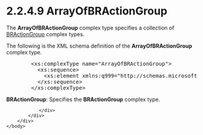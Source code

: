 <html dir="LTR" xmlns:mshelp="http://msdn.microsoft.com/mshelp" xmlns:ddue="http://ddue.schemas.microsoft.com/authoring/2003/5" xmlns:xlink="http://www.w3.org/1999/xlink" xmlns:tool="http://www.microsoft.com/tooltip">
    <head>
        <meta http-equiv="Content-Type" content="text/html; CHARSET=utf-8"></meta>
        <meta name="save" content="history"></meta>
        <title>2.2.4.9 ArrayOfBRActionGroup</title>
        <xml>
            <mshelp:toctitle title="2.2.4.9 ArrayOfBRActionGroup"></mshelp:toctitle>
            <mshelp:rltitle title="[MS-SSMDSWS-15]: ArrayOfBRActionGroup"></mshelp:rltitle>
            <mshelp:keyword index="A" term="85f2d2cd-9e62-4b8e-af50-6eb03a99ad16"></mshelp:keyword>
            <mshelp:attr name="DCSext.ContentType" value="open specification"></mshelp:attr>
            <mshelp:attr name="AssetID" value="85f2d2cd-9e62-4b8e-af50-6eb03a99ad16"></mshelp:attr>
            <mshelp:attr name="TopicType" value="kbRef"></mshelp:attr>
            <mshelp:attr name="DCSext.Title" value="[MS-SSMDSWS-15]: ArrayOfBRActionGroup" />
        </xml>
    </head>
    <body>
        <div id="header">
            <h1 class="heading">2.2.4.9 ArrayOfBRActionGroup</h1>
        </div>
        <div id="mainSection">
            <div id="mainBody">
                <div id="allHistory" class="saveHistory"></div>
                <div id="sectionSection0" class="section" name="collapseableSection">
                    

<p>The <b>ArrayOfBRActionGroup</b> complex type specifies a
collection of <a href="7f3abbae-fa0e-4aef-be20-616bd31efdec.htm">BRActionGroup</a>
complex types.</p>

<p>The following is the XML schema definition of the <b>ArrayOfBRActionGroup</b>
complex type.</p>

<dl>
<dd>
<div><pre>   &lt;xs:complexType name=&quot;ArrayOfBRActionGroup&quot;&gt;
     &lt;xs:sequence&gt;
       &lt;xs:element xmlns:q999=&quot;http://schemas.microsoft.com/sqlserver/masterdataservices/2009/09&quot; minOccurs=&quot;0&quot; maxOccurs=&quot;unbounded&quot; name=&quot;BRActionGroup&quot; nillable=&quot;true&quot; type=&quot;q999:BRActionGroup&quot; xmlns:xs=&quot;http://www.w3.org/2001/XMLSchema&quot; /&gt;
     &lt;/xs:sequence&gt;
   &lt;/xs:complexType&gt;
</pre></div>
</dd></dl>

<p><b>BRActionGroup</b>: Specifies the <b>BRActionGroup</b>
complex type.</p>


                </div>
            </div>
        </div>
    </body>
</html>
